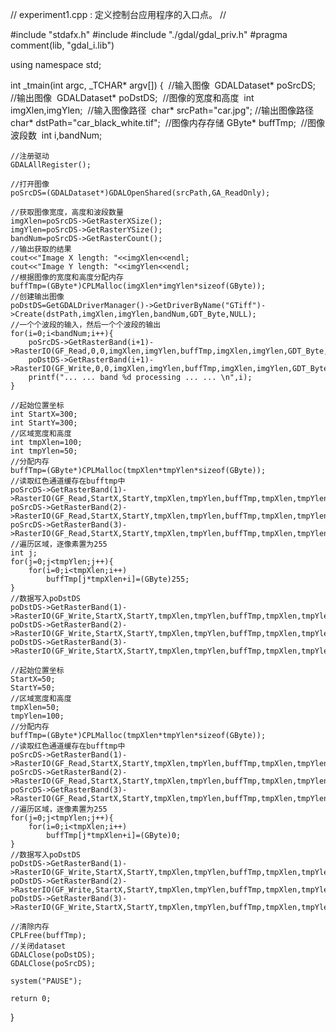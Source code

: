 // experiment1.cpp : 定义控制台应用程序的入口点。
//

#include "stdafx.h"
#include <iostream>
#include "./gdal/gdal_priv.h"
#pragma comment(lib, "gdal_i.lib")

using namespace std;


int _tmain(int argc, _TCHAR* argv[])
{
​	//输入图像
​	GDALDataset* poSrcDS;
​	//输出图像
​	GDALDataset* poDstDS;
​	//图像的宽度和高度
​	int imgXlen,imgYlen;
​	//输入图像路径
​	char* srcPath="car.jpg";
​	//输出图像路径
​	char* dstPath="car_black_white.tif";
​	//图像内存存储
​	GByte* buffTmp;
​	//图像波段数
​	int i,bandNum;

	//注册驱动
	GDALAllRegister();
	
	//打开图像
	poSrcDS=(GDALDataset*)GDALOpenShared(srcPath,GA_ReadOnly);
	
	//获取图像宽度，高度和波段数量
	imgXlen=poSrcDS->GetRasterXSize();
	imgYlen=poSrcDS->GetRasterYSize();
	bandNum=poSrcDS->GetRasterCount();
	//输出获取的结果
	cout<<"Image X length: "<<imgXlen<<endl;
	cout<<"Image Y length: "<<imgYlen<<endl;
	//根据图像的宽度和高度分配内存
	buffTmp=(GByte*)CPLMalloc(imgXlen*imgYlen*sizeof(GByte));
	//创建输出图像
	poDstDS=GetGDALDriverManager()->GetDriverByName("GTiff")->Create(dstPath,imgXlen,imgYlen,bandNum,GDT_Byte,NULL);
	//一个个波段的输入，然后一个个波段的输出
	for(i=0;i<bandNum;i++){
		poSrcDS->GetRasterBand(i+1)->RasterIO(GF_Read,0,0,imgXlen,imgYlen,buffTmp,imgXlen,imgYlen,GDT_Byte,0,0);
		poDstDS->GetRasterBand(i+1)->RasterIO(GF_Write,0,0,imgXlen,imgYlen,buffTmp,imgXlen,imgYlen,GDT_Byte,0,0);
		printf("... ... band %d processing ... ... \n",i);
	}
	
	//起始位置坐标
	int StartX=300;
	int StartY=300;
	//区域宽度和高度
	int tmpXlen=100;
	int tmpYlen=50;
	//分配内存
	buffTmp=(GByte*)CPLMalloc(tmpXlen*tmpYlen*sizeof(GByte));
	//读取红色通道缓存在bufftmp中
	poSrcDS->GetRasterBand(1)->RasterIO(GF_Read,StartX,StartY,tmpXlen,tmpYlen,buffTmp,tmpXlen,tmpYlen,GDT_Byte,0,0);
	poSrcDS->GetRasterBand(2)->RasterIO(GF_Read,StartX,StartY,tmpXlen,tmpYlen,buffTmp,tmpXlen,tmpYlen,GDT_Byte,0,0);
	poSrcDS->GetRasterBand(3)->RasterIO(GF_Read,StartX,StartY,tmpXlen,tmpYlen,buffTmp,tmpXlen,tmpYlen,GDT_Byte,0,0);
	//遍历区域，逐像素置为255
	int j;
	for(j=0;j<tmpYlen;j++){
		for(i=0;i<tmpXlen;i++)
			buffTmp[j*tmpXlen+i]=(GByte)255;
	}
	//数据写入poDstDS
	poDstDS->GetRasterBand(1)->RasterIO(GF_Write,StartX,StartY,tmpXlen,tmpYlen,buffTmp,tmpXlen,tmpYlen,GDT_Byte,0,0);
	poDstDS->GetRasterBand(2)->RasterIO(GF_Write,StartX,StartY,tmpXlen,tmpYlen,buffTmp,tmpXlen,tmpYlen,GDT_Byte,0,0);
	poDstDS->GetRasterBand(3)->RasterIO(GF_Write,StartX,StartY,tmpXlen,tmpYlen,buffTmp,tmpXlen,tmpYlen,GDT_Byte,0,0);
	
	//起始位置坐标
	StartX=50;
	StartY=50;
	//区域宽度和高度
	tmpXlen=50;
	tmpYlen=100;
	//分配内存
	buffTmp=(GByte*)CPLMalloc(tmpXlen*tmpYlen*sizeof(GByte));
	//读取红色通道缓存在bufftmp中
	poSrcDS->GetRasterBand(1)->RasterIO(GF_Read,StartX,StartY,tmpXlen,tmpYlen,buffTmp,tmpXlen,tmpYlen,GDT_Byte,0,0);
	poSrcDS->GetRasterBand(2)->RasterIO(GF_Read,StartX,StartY,tmpXlen,tmpYlen,buffTmp,tmpXlen,tmpYlen,GDT_Byte,0,0);
	poSrcDS->GetRasterBand(3)->RasterIO(GF_Read,StartX,StartY,tmpXlen,tmpYlen,buffTmp,tmpXlen,tmpYlen,GDT_Byte,0,0);
	//遍历区域，逐像素置为255
	for(j=0;j<tmpYlen;j++){
		for(i=0;i<tmpXlen;i++)
			buffTmp[j*tmpXlen+i]=(GByte)0;
	}
	//数据写入poDstDS
	poDstDS->GetRasterBand(1)->RasterIO(GF_Write,StartX,StartY,tmpXlen,tmpYlen,buffTmp,tmpXlen,tmpYlen,GDT_Byte,0,0);
	poDstDS->GetRasterBand(2)->RasterIO(GF_Write,StartX,StartY,tmpXlen,tmpYlen,buffTmp,tmpXlen,tmpYlen,GDT_Byte,0,0);
	poDstDS->GetRasterBand(3)->RasterIO(GF_Write,StartX,StartY,tmpXlen,tmpYlen,buffTmp,tmpXlen,tmpYlen,GDT_Byte,0,0);
	
	//清除内存
	CPLFree(buffTmp);
	//关闭dataset
	GDALClose(poDstDS);
	GDALClose(poSrcDS);
	
	system("PAUSE");
	
	return 0;
}